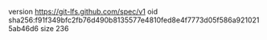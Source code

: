 version https://git-lfs.github.com/spec/v1
oid sha256:f91f349bfc2fb76d490b8135577e4810fed8e4f7773d05f586a9210215ab46d6
size 236
